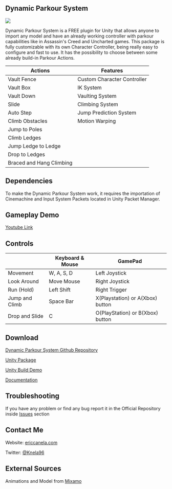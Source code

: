 ## Dynamic Parkour System

![](https://github.com/knela96/Dynamic-Parkour-System/blob/Git-Pages/docs/Resources/Card.png)

Dynamic Parkour System is a FREE plugin  for Unity that allows anyone to import any model and have an already working controller with parkour capabilities like in Assassin's Creed and Uncharted games. This package is fully customizable with its own Character Controller, being really easy to configure and fast to use. It has the possibility to choose between some already build-in Parkour Actions.

|   Actions                 | Features                    |
|         ---------         |         ----------          |
| Vault Fence               | Custom Character Controller |
| Vault Box                 | IK System                   |
| Vault Down                | Vaulting System             |
| Slide                     | Climbing System             |
| Auto Step                 | Jump Prediction System      |
| Climb Obstacles           | Motion  Warping             |
| Jump to Poles             |                             |
| Climb Ledges              |                             |
| Jump Ledge to Ledge       |                             |
| Drop to Ledges            |                             |
| Braced and Hang Climbing  |                             |

## Dependencies
To make the Dynamic Parkour System work, it requires the importation of Cinemachine and Input System Packets located in Unity Packet Manager.

## Gameplay Demo
[Youtube Link](https://www.youtube.com/embed/mw6ozapAuYY)

## Controls

|                           |   Keyboard & Mouse    | GamePad                           |
|    ---------              |         ---------     |         ----------                |
|   Movement                | W, A, S, D            | Left Joystick                     |
|   Look Around             | Move Mouse            | Right Joystick                    |
|   Run (Hold)              | Left Shift            | Right Trigger                     |
|   Jump and Climb          | Space Bar             | X(Playstation) or A(Xbox) button  |
|   Drop and Slide          | C                     | O(PlayStation) or B(Xbox) button  |


## Download
[Dynamic Parkour System Github Repository](https://github.com/knela96/Dynamic-Parkour-System)

[Unity Package](https://github.com/knela96/Dynamic-Parkour-System/releases/latest)

[Unity Build Demo](https://github.com/knela96/Dynamic-Parkour-System/releases/tag/v1.0-beta)

[Documentation](https://github.com/knela96/Dynamic-Parkour-System/blob/Git-Pages/docs/Downloads/DynamicParkourSystem_Documentation.pdf)

## Troubleshooting
If you have any problem or find any bug report it in the Official Repository inside [Issues](https://github.com/knela96/Dynamic-Parkour-System/issues) section

## Contact Me
Website: [ericcanela.com](https://ericcanela.com)

Twitter: [@Knela96](https://twitter.com/knela96)

## External Sources
Animations and Model from [Mixamo](https://www.mixamo.com/)
